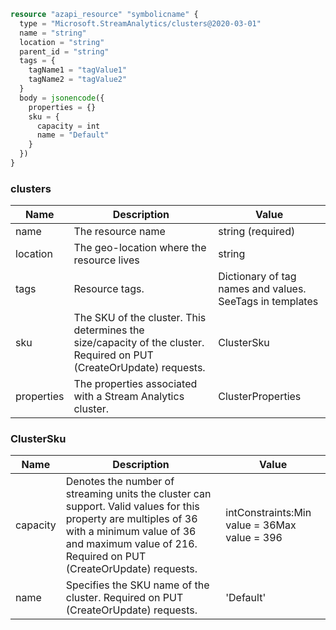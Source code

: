```terraform
resource "azapi_resource" "symbolicname" {
  type = "Microsoft.StreamAnalytics/clusters@2020-03-01"
  name = "string"
  location = "string"
  parent_id = "string"
  tags = {
    tagName1 = "tagValue1"
    tagName2 = "tagValue2"
  }
  body = jsonencode({
    properties = {}
    sku = {
      capacity = int
      name = "Default"
    }
  })
}

```

### clusters

| Name | Description | Value |
|-|-|-|
| name | The resource name | string (required) |
| location | The geo-location where the resource lives | string |
| tags | Resource tags. | Dictionary of tag names and values. SeeTags in templates |
| sku | The SKU of the cluster. This determines the size/capacity of the cluster. Required on PUT (CreateOrUpdate) requests. | ClusterSku |
| properties | The properties associated with a Stream Analytics cluster. | ClusterProperties |


### ClusterSku

| Name | Description | Value |
|-|-|-|
| capacity | Denotes the number of streaming units the cluster can support. Valid values for this property are multiples of 36 with a minimum value of 36 and maximum value of 216. Required on PUT (CreateOrUpdate) requests. | intConstraints:Min value = 36Max value = 396 |
| name | Specifies the SKU name of the cluster. Required on PUT (CreateOrUpdate) requests. | 'Default' |


